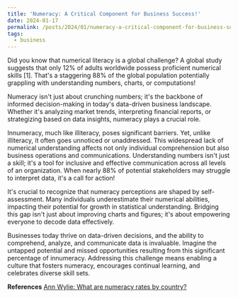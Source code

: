 ```yaml
---
title: 'Numeracy: A Critical Component for Business Success!'
date: 2024-01-17
permalink: /posts/2024/01/numeracy-a-critical-component-for-business-success
tags:
  - business
---
```


Did you know that numerical literacy is a global challenge? A global study suggests that only 12% of adults worldwide possess proficient numerical skills [1]. That's a staggering 88% of the global population potentially grappling with understanding numbers, charts, or computations!
 
Numeracy isn't just about crunching numbers; it's the backbone of informed decision-making in today's data-driven business landscape. Whether it's analyzing market trends, interpreting financial reports, or strategizing based on data insights, numeracy plays a crucial role.
 
Innumeracy, much like illiteracy, poses significant barriers. Yet, unlike illiteracy, it often goes unnoticed or unaddressed. This widespread lack of numerical understanding affects not only individual comprehension but also business operations and communications. Understanding numbers isn't just a skill; it's a tool for inclusive and effective communication across all levels of an organization. When nearly 88% of potential stakeholders may struggle to interpret data, it's a call for action!
 
It's crucial to recognize that numeracy perceptions are shaped by self-assessment. Many individuals underestimate their numerical abilities, impacting their potential for growth in statistical understanding. Bridging this gap isn't just about improving charts and figures; it's about empowering everyone to decode data effectively.
 
Businesses today thrive on data-driven decisions, and the ability to comprehend, analyze, and communicate data is invaluable. Imagine the
untapped potential and missed opportunities resulting from this significant percentage of innumeracy. Addressing this challenge means enabling a culture that fosters numeracy, encourages continual learning, and celebrates diverse skill sets.

**References**
[Ann Wylie: What are numeracy rates by country?](https://www.wyliecomm.com/2021/02/what-are-numeracy-rates-by-country/)